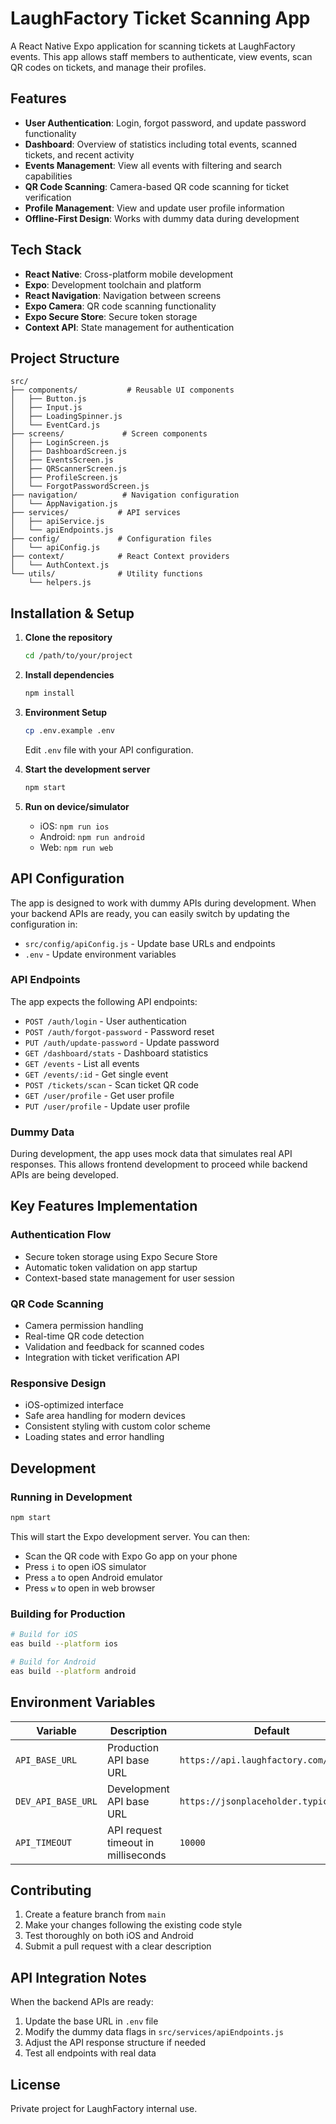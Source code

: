 # LaughFactory Ticket Scanning App

A React Native Expo application for scanning tickets at LaughFactory events. This app allows staff members to authenticate, view events, scan QR codes on tickets, and manage their profiles.

## Features

- **User Authentication**: Login, forgot password, and update password functionality
- **Dashboard**: Overview of statistics including total events, scanned tickets, and recent activity
- **Events Management**: View all events with filtering and search capabilities
- **QR Code Scanning**: Camera-based QR code scanning for ticket verification
- **Profile Management**: View and update user profile information
- **Offline-First Design**: Works with dummy data during development

## Tech Stack

- **React Native**: Cross-platform mobile development
- **Expo**: Development toolchain and platform
- **React Navigation**: Navigation between screens
- **Expo Camera**: QR code scanning functionality
- **Expo Secure Store**: Secure token storage
- **Context API**: State management for authentication

## Project Structure

```
src/
├── components/           # Reusable UI components
│   ├── Button.js
│   ├── Input.js
│   ├── LoadingSpinner.js
│   └── EventCard.js
├── screens/             # Screen components
│   ├── LoginScreen.js
│   ├── DashboardScreen.js
│   ├── EventsScreen.js
│   ├── QRScannerScreen.js
│   ├── ProfileScreen.js
│   └── ForgotPasswordScreen.js
├── navigation/          # Navigation configuration
│   └── AppNavigation.js
├── services/           # API services
│   ├── apiService.js
│   └── apiEndpoints.js
├── config/             # Configuration files
│   └── apiConfig.js
├── context/            # React Context providers
│   └── AuthContext.js
└── utils/              # Utility functions
    └── helpers.js
```

## Installation & Setup

1. **Clone the repository**

   ```bash
   cd /path/to/your/project
   ```

2. **Install dependencies**

   ```bash
   npm install
   ```

3. **Environment Setup**

   ```bash
   cp .env.example .env
   ```

   Edit `.env` file with your API configuration.

4. **Start the development server**

   ```bash
   npm start
   ```

5. **Run on device/simulator**
   - iOS: `npm run ios`
   - Android: `npm run android`
   - Web: `npm run web`

## API Configuration

The app is designed to work with dummy APIs during development. When your backend APIs are ready, you can easily switch by updating the configuration in:

- `src/config/apiConfig.js` - Update base URLs and endpoints
- `.env` - Update environment variables

### API Endpoints

The app expects the following API endpoints:

- `POST /auth/login` - User authentication
- `POST /auth/forgot-password` - Password reset
- `PUT /auth/update-password` - Update password
- `GET /dashboard/stats` - Dashboard statistics
- `GET /events` - List all events
- `GET /events/:id` - Get single event
- `POST /tickets/scan` - Scan ticket QR code
- `GET /user/profile` - Get user profile
- `PUT /user/profile` - Update user profile

### Dummy Data

During development, the app uses mock data that simulates real API responses. This allows frontend development to proceed while backend APIs are being developed.

## Key Features Implementation

### Authentication Flow

- Secure token storage using Expo Secure Store
- Automatic token validation on app startup
- Context-based state management for user session

### QR Code Scanning

- Camera permission handling
- Real-time QR code detection
- Validation and feedback for scanned codes
- Integration with ticket verification API

### Responsive Design

- iOS-optimized interface
- Safe area handling for modern devices
- Consistent styling with custom color scheme
- Loading states and error handling

## Development

### Running in Development

```bash
npm start
```

This will start the Expo development server. You can then:

- Scan the QR code with Expo Go app on your phone
- Press `i` to open iOS simulator
- Press `a` to open Android emulator
- Press `w` to open in web browser

### Building for Production

```bash
# Build for iOS
eas build --platform ios

# Build for Android
eas build --platform android
```

## Environment Variables

| Variable           | Description                         | Default                                |
| ------------------ | ----------------------------------- | -------------------------------------- |
| `API_BASE_URL`     | Production API base URL             | `https://api.laughfactory.com/v1`      |
| `DEV_API_BASE_URL` | Development API base URL            | `https://jsonplaceholder.typicode.com` |
| `API_TIMEOUT`      | API request timeout in milliseconds | `10000`                                |

## Contributing

1. Create a feature branch from `main`
2. Make your changes following the existing code style
3. Test thoroughly on both iOS and Android
4. Submit a pull request with a clear description

## API Integration Notes

When the backend APIs are ready:

1. Update the base URL in `.env` file
2. Modify the dummy data flags in `src/services/apiEndpoints.js`
3. Adjust the API response structure if needed
4. Test all endpoints with real data

## License

Private project for LaughFactory internal use.
